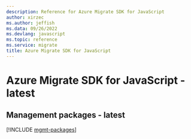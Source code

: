 ```yaml
---
description: Reference for Azure Migrate SDK for JavaScript
author: xirzec
ms.author: jeffish
ms.data: 09/26/2022
ms.devlang: javascript
ms.topic: reference
ms.service: migrate
title: Azure Migrate SDK for JavaScript
---
```

# Azure Migrate SDK for JavaScript - latest

## Management packages - latest
[!INCLUDE [mgmt-packages](migrate-mgmt-index.md)]